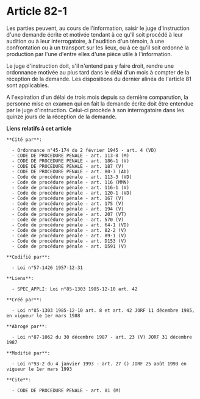 # Article 82-1

Les parties peuvent, au cours de l'information, saisir le juge d'instruction d'une demande écrite et motivée tendant à ce
qu'il soit procédé à leur audition ou à leur interrogatoire, à l'audition d'un témoin, à une confrontation ou à un transport
sur les lieux, ou à ce qu'il soit ordonné la production par l'une d'entre elles d'une pièce utile à l'information.

Le juge d'instruction doit, s'il n'entend pas y faire droit, rendre une ordonnance motivée au plus tard dans le délai d'un
mois à compter de la réception de la demande. Les dispositions du dernier alinéa de l'article 81 sont applicables.

A l'expiration d'un délai de trois mois depuis sa dernière comparution, la personne mise en examen qui en fait la demande
écrite doit être entendue par le juge d'instruction. Celui-ci procède à son interrogatoire dans les quinze jours de la
réception de la demande.

**Liens relatifs à cet article**

	**Cité par**:

	  - Ordonnance n°45-174 du 2 février 1945 - art. 4 (VD)
	  - CODE DE PROCEDURE PENALE - art. 113-8 (M)
	  - CODE DE PROCEDURE PENALE - art. 186-1 (V)
	  - CODE DE PROCEDURE PENALE - art. 187 (V)
	  - CODE DE PROCEDURE PENALE - art. 80-3 (Ab)
	  - Code de procédure pénale - art. 113-3 (VD)
	  - Code de procédure pénale - art. 116 (MMN)
	  - Code de procédure pénale - art. 116-1 (V)
	  - Code de procédure pénale - art. 120-1 (VD)
	  - Code de procédure pénale - art. 167 (V)
	  - Code de procédure pénale - art. 175 (V)
	  - Code de procédure pénale - art. 194 (V)
	  - Code de procédure pénale - art. 207 (VT)
	  - Code de procédure pénale - art. 570 (V)
	  - Code de procédure pénale - art. 64-1 (VD)
	  - Code de procédure pénale - art. 82-2 (V)
	  - Code de procédure pénale - art. 89-1 (V)
	  - Code de procédure pénale - art. D153 (V)
	  - Code de procédure pénale - art. D591 (V)

	**Codifié par**:

	  - Loi n°57-1426 1957-12-31

	**Liens**:

	  - SPEC_APPLI: Loi n°85-1303 1985-12-10 art. 42

	**Créé par**:

	  - Loi n°85-1303 1985-12-10 art. 8 et art. 42 JORF 11 décembre 1985, en vigueur le 1er mars 1988

	**Abrogé par**:

	  - Loi n°87-1062 du 30 décembre 1987 - art. 23 (V) JORF 31 décembre 1987

	**Modifié par**:

	  - Loi n°93-2 du 4 janvier 1993 - art. 27 () JORF 25 août 1993 en vigueur le 1er mars 1993

	**Cite**:

	  - CODE DE PROCEDURE PENALE - art. 81 (M)
